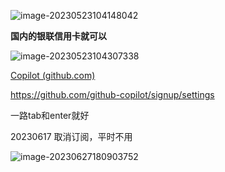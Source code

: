 ![image-20230523104148042](C:\Users\zouji\AppData\Roaming\Typora\typora-user-images\image-20230523104148042.png)

**国内的银联信用卡就可以**

![image-20230523104307338](C:\Users\zouji\AppData\Roaming\Typora\typora-user-images\image-20230523104307338.png)

[Copilot (github.com)](https://github.com/settings/copilot)

https://github.com/github-copilot/signup/settings

一路tab和enter就好



20230617 取消订阅，平时不用

![image-20230627180903752](C:\Users\zouji\AppData\Roaming\Typora\typora-user-images\image-20230627180903752.png)
